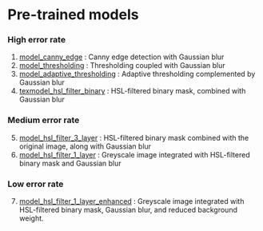 # Pre-trained models

### High error rate
1. [model_canny_edge](model_canny_edge.h5) : Canny edge detection with Gaussian blur
2. [model_thresholding](model_thresholding.h5) : Thresholding coupled with Gaussian blur
3. [model_adaptive_thresholding](model_adaptive_thresholding.h5) : Adaptive thresholding complemented by Gaussian blur
4. [texmodel_hsl_filter_binary](model_hsl_filter_binary.h5) : HSL-filtered binary mask, combined with Gaussian blur

### Medium error rate
5. [model_hsl_filter_3_layer](model_hsl_filter_3_layer.h5) : HSL-filtered binary mask combined with the original image, along with Gaussian blur
6. [model_hsl_filter_1_layer](model_hsl_filter_1_layer.h5) : Greyscale image integrated with HSL-filtered binary mask and Gaussian blur

### Low error rate
7. [model_hsl_filter_1_layer_enhanced](model_hsl_filter_1_layer_enhanced.h5) : Greyscale image integrated with HSL-filtered binary mask, Gaussian blur, and reduced background weight.